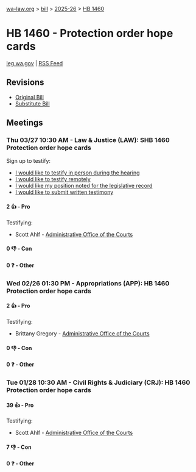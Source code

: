 [wa-law.org](/) > [bill](/bill/) > [2025-26](/bill/2025-26/) > [HB 1460](/bill/2025-26/hb/1460/)

# HB 1460 - Protection order hope cards
[leg.wa.gov](https://app.leg.wa.gov/billsummary?BillNumber=1460&Year=2025&Initiative=false) | [RSS Feed](./rss.xml)

## Revisions
* [Original Bill](1/)
* [Substitute Bill](S/)

## Meetings
### Thu 03/27 10:30 AM - Law & Justice (LAW): SHB 1460 Protection order hope cards
Sign up to testify:
* [I would like to testify in person during the hearing](https://app.leg.wa.gov/csi/Testifier/Add?chamber=House&mId=33111&aId=166008&caId=26665&tId=1)
* [I would like to testify remotely](https://app.leg.wa.gov/csi/Testifier/Add?chamber=House&mId=33111&aId=166008&caId=26665&tId=2)
* [I would like my position noted for the legislative record](https://app.leg.wa.gov/csi/Testifier/Add?chamber=House&mId=33111&aId=166008&caId=26665&tId=3)
* [I would like to submit written testimony](https://app.leg.wa.gov/csi/Testifier/Add?chamber=House&mId=33111&aId=166008&caId=26665&tId=4)

#### 2 👍 - Pro
Testifying:
* Scott Ahlf - [Administrative Office of the Courts](/org/administrative_office_of_the_courts/)

#### 0 👎 - Con

#### 0 ❓ - Other

### Wed 02/26 01:30 PM - Appropriations (APP): HB 1460 Protection order hope cards
#### 2 👍 - Pro
Testifying:
* Brittany Gregory - [Administrative Office of the Courts](/org/administrative_office_of_the_courts/)

#### 0 👎 - Con

#### 0 ❓ - Other

### Tue 01/28 10:30 AM - Civil Rights & Judiciary (CRJ): HB 1460 Protection order hope cards
#### 39 👍 - Pro
Testifying:
* Scott Ahlf - [Administrative Office of the Courts](/org/administrative_office_of_the_courts/)

#### 7 👎 - Con

#### 0 ❓ - Other
